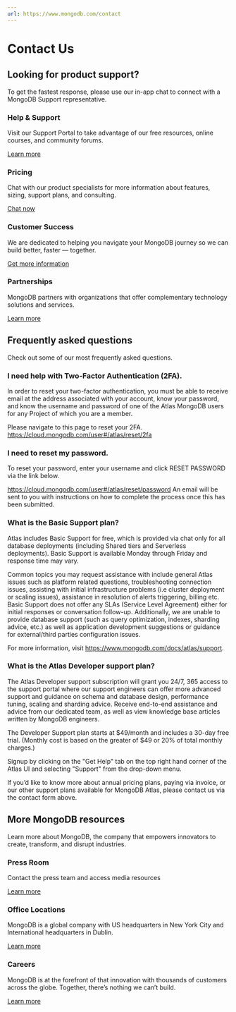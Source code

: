 ```yaml
---
url: https://www.mongodb.com/contact
---
```


# Contact Us

## Looking for product support?

To get the fastest response, please use our in-app chat to connect with a MongoDB Support representative.

### Help & Support

Visit our Support Portal to take advantage of our free resources, online courses, and community forums.

[Learn more](https://support.mongodb.com/)

### Pricing

Chat with our product specialists for more information about features, sizing, support plans, and consulting.

[Chat now](https://www.mongodb.com/contact#:~:text=plans%2C%20and%20consulting.-,Chat,-now)

### Customer Success

We are dedicated to helping you navigate your MongoDB journey so we can build better, faster — together.

[Get more information](https://www.mongodb.com/customer-success)

### Partnerships

MongoDB partners with organizations that offer complementary technology solutions and services.

[Learn more](https://www.mongodb.com/partners/partner-program)

## Frequently asked questions

Check out some of our most frequently asked questions.

### I need help with Two-Factor Authentication (2FA).

In order to reset your two-factor authentication, you must be able to receive email at the address associated with your account, know your password, and know the username and password of one of the Atlas MongoDB users for any Project of which you are a member.

Please navigate to this page to reset your 2FA. https://cloud.mongodb.com/user#/atlas/reset/2fa

### I need to reset my password.

To reset your password, enter your username and click RESET PASSWORD via the link below.

https://cloud.mongodb.com/user#/atlas/reset/password
An email will be sent to you with instructions on how to complete the process once this has been submitted.

### What is the Basic Support plan?

Atlas includes Basic Support for free, which is provided via chat only for all database deployments (including Shared tiers and Serverless deployments). Basic Support is available Monday through Friday and response time may vary.

Common topics you may request assistance with include general Atlas issues such as platform related questions, troubleshooting connection issues, assisting with initial infrastructure problems (i.e cluster deployment or scaling issues), assistance in resolution of alerts triggering, billing etc.
Basic Support does not offer any SLAs (Service Level Agreement) either for initial responses or conversation follow-up. Additionally, we are unable to provide database support (such as query optimization, indexes, sharding advice, etc.) as well as application development suggestions or guidance for external/third parties configuration issues.

For more information, visit https://www.mongodb.com/docs/atlas/support.

### What is the Atlas Developer support plan?

The Atlas Developer support subscription will grant you 24/7, 365 access to the support portal where our support engineers can offer more advanced support and guidance on schema and database design, performance tuning, scaling and sharding advice. Receive end-to-end assistance and advice from our dedicated team, as well as view knowledge base articles written by MongoDB engineers.

The Developer Support plan starts at $49/month and includes a 30-day free trial. (Monthly cost is based on the greater of $49 or 20% of total monthly charges.)

Signup by clicking on the "Get Help" tab on the top right hand corner of the Atlas UI and selecting "Support" from the drop-down menu.

If you’d like to know more about annual pricing plans, paying via invoice, or our other support plans available for MongoDB Atlas, please contact us via the contact form above.

## More MongoDB resources

Learn more about MongoDB, the company that empowers innovators to create, transform, and disrupt industries.


### Press Room

Contact the press team and access media resources

[Learn more](https://www.mongodb.com/pressroom)

### Office Locations

MongoDB is a global company with US headquarters in New York City and International headquarters in Dublin.

[Learn more](https://www.mongodb.com/office-locations)

### Careers

MongoDB is at the forefront of that innovation with thousands of customers across the globe. Together, there’s nothing we can’t build.

[Learn more](https://www.mongodb.com/careers)
